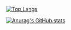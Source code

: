 [![Top Langs](https://github-readme-stats.vercel.app/api/top-langs/?username=Atharv-Joshi)](https://github.com/anuraghazra/github-readme-stats)

[![Anurag's GitHub stats](https://github-readme-stats.vercel.app/api?username=Atharv-Joshi)](https://github.com/anuraghazra/github-readme-stats)

